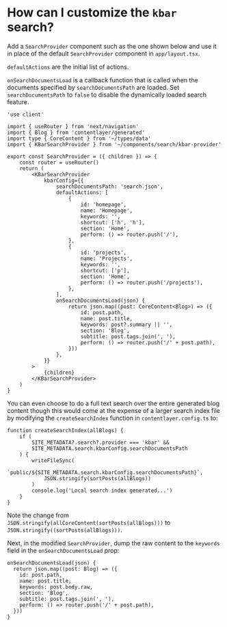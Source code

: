 # How can I customize the `kbar` search?

Add a `SearchProvider` component such as the one shown below and use it in place of the default `SearchProvider` component in `app/layout.tsx`.

`defaultActions` are the initial list of actions.

`onSearchDocumentsLoad` is a callback function that is called when the documents specified by `searchDocumentsPath` are loaded. Set `searchDocumentsPath` to `false` to disable the dynamically loaded search feature.

```tsx
'use client'

import { useRouter } from 'next/navigation'
import { Blog } from 'contentlayer/generated'
import type { CoreContent } from '~/types/data'
import { KBarSearchProvider } from '~/components/search/kbar-provider'

export const SearchProvider = ({ children }) => {
	const router = useRouter()
	return (
		<KBarSearchProvider
			kbarConfig={{
				searchDocumentsPath: 'search.json',
				defaultActions: [
					{
						id: 'homepage',
						name: 'Homepage',
						keywords: '',
						shortcut: ['h', 'h'],
						section: 'Home',
						perform: () => router.push('/'),
					},
					{
						id: 'projects',
						name: 'Projects',
						keywords: '',
						shortcut: ['p'],
						section: 'Home',
						perform: () => router.push('/projects'),
					},
				],
				onSearchDocumentsLoad(json) {
					return json.map((post: CoreContent<Blog>) => ({
						id: post.path,
						name: post.title,
						keywords: post?.summary || '',
						section: 'Blog',
						subtitle: post.tags.join(', '),
						perform: () => router.push('/' + post.path),
					}))
				},
			}}
		>
			{children}
		</KBarSearchProvider>
	)
}
```

You can even choose to do a full text search over the entire generated blog content though this would come at the expense of a larger search index file by modifying the `createSearchIndex` function in `contentlayer.config.ts` to:

```tsx
function createSearchIndex(allBlogs) {
	if (
		SITE_METADATA?.search?.provider === 'kbar' &&
		SITE_METADATA.search.kbarConfig.searchDocumentsPath
	) {
		writeFileSync(
			`public/${SITE_METADATA.search.kbarConfig.searchDocumentsPath}`,
			JSON.stringify(sortPosts(allBlogs))
		)
		console.log('Local search index generated...')
	}
}
```

Note the change from `JSON.stringify(allCoreContent(sortPosts(allBlogs)))` to `JSON.stringify((sortPosts(allBlogs)))`.

Next, in the modified `SearchProvider`, dump the raw content to the `keywords` field in the `onSearchDocumentsLoad` prop:

```tsx
onSearchDocumentsLoad(json) {
  return json.map((post: Blog) => ({
    id: post.path,
    name: post.title,
    keywords: post.body.raw,
    section: 'Blog',
    subtitle: post.tags.join(', '),
    perform: () => router.push('/' + post.path),
  }))
}
```
